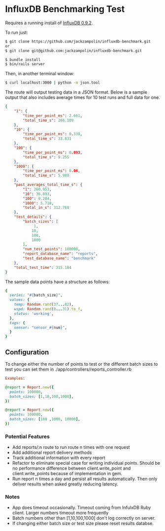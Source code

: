 # InfluxDB Benchmarking Test

Requires a running install of [InfluxDB 0.9.2](https://influxdb.com/docs/v0.9/introduction/installation.html).

To run just:

```bash
$ git clone https://github.com/jackzampolin/influxdb-benchmark.git
or
$ git clone git@github.com:jackzampolin/influxdb-benchmark.git

$ bundle install
$ bin/rails server
```

Then, in another terminal window:

```bash
$ curl localhost:3000 | python -m json.tool
```

The route will output testing data in a JSON format.  Below is a sample output that also includes average times for 10 test runs and full data for one.

```json
{
    "1": {
        "time_per_point_ms": 2.661,
        "total_time_s": 266.109
    },
    "10": {
        "time_per_point_ms": 0.338,
        "total_time_s": 33.831
    },
    "100": {
        "time_per_point_ms": 0.093,
        "total_time_s": 9.255
    },
    "1000": {
        "time_per_point_ms": 0.06,
        "total_time_s": 5.989
    },
    "past_averages_total_time_s": {
        "1": 260.953,
        "10": 36.893,
        "100": 9.204,
        "1000": 5.718,
        "total_in_s": 312.768
    },
    "test_details": {
        "batch_sizes": [
             1,
            10,
            100,
            1000
        ],
        "num_test_points": 100000,
        "report_database_name": "reports",
        "test_database_name": "benchmark"
    },
    "total_test_time": 315.184
}
```

The sample data points have a structure as follows:

```ruby
{
  series: "#{batch_size}",
  values: {
    temp: Random.rand(37...82),
    wspd: Random.rand(0...31).to_f,
    status: 'working',
  },
  tags: {
    sensor: "sensor_#{num}",
  }
}
```

## Configuration

To change either the number of points to test or the different batch sizes to test you can set them in ./app/controllers/reports_controller.rb

```ruby
Examples:

@report = Report.new({
  points: 100000,
  batch_sizes: [1,10,100,1000],
})

@report = Report.new({
  points: 100000,
  batch_sizes: [100 ,1000, 10000],
})
```

### Potential Features
- Add reports/:n route to run route n times with one request
- Add additional report delivery methods
- Track additional information with every report
- Refactor to eliminate special case for writing individual points.  Should be no performance difference between client.write_point and client.write_points because of implementation in gem.
- Run report n times a day and persist all results automatically.  Then only deliver results when asked greatly reducing latency.

### Notes
- App does timeout occasionally.  Timeout coming from InfulxDB Ruby client.  Larger numbers timeout more frequently
- Batch numbers other than [1,10,100,1000] don't log correctly on server.
- If changing either batch size or test size please reset results databse.
